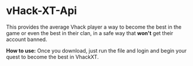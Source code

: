 # vHack-XT-Api
This provides the average Vhack player a way to become the best in the game or even the best in their clan, in a safe way that **won't** get their account banned.

****How to use:****
Once you download, just run the file and login and begin your quest to become the best in VhackXT.

